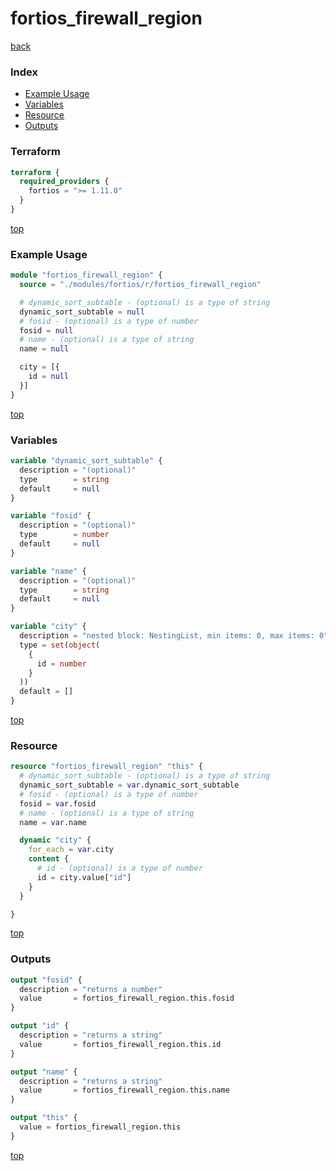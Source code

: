 # fortios_firewall_region

[back](../fortios.md)

### Index

- [Example Usage](#example-usage)
- [Variables](#variables)
- [Resource](#resource)
- [Outputs](#outputs)

### Terraform

```terraform
terraform {
  required_providers {
    fortios = ">= 1.11.0"
  }
}
```

[top](#index)

### Example Usage

```terraform
module "fortios_firewall_region" {
  source = "./modules/fortios/r/fortios_firewall_region"

  # dynamic_sort_subtable - (optional) is a type of string
  dynamic_sort_subtable = null
  # fosid - (optional) is a type of number
  fosid = null
  # name - (optional) is a type of string
  name = null

  city = [{
    id = null
  }]
}
```

[top](#index)

### Variables

```terraform
variable "dynamic_sort_subtable" {
  description = "(optional)"
  type        = string
  default     = null
}

variable "fosid" {
  description = "(optional)"
  type        = number
  default     = null
}

variable "name" {
  description = "(optional)"
  type        = string
  default     = null
}

variable "city" {
  description = "nested block: NestingList, min items: 0, max items: 0"
  type = set(object(
    {
      id = number
    }
  ))
  default = []
}
```

[top](#index)

### Resource

```terraform
resource "fortios_firewall_region" "this" {
  # dynamic_sort_subtable - (optional) is a type of string
  dynamic_sort_subtable = var.dynamic_sort_subtable
  # fosid - (optional) is a type of number
  fosid = var.fosid
  # name - (optional) is a type of string
  name = var.name

  dynamic "city" {
    for_each = var.city
    content {
      # id - (optional) is a type of number
      id = city.value["id"]
    }
  }

}
```

[top](#index)

### Outputs

```terraform
output "fosid" {
  description = "returns a number"
  value       = fortios_firewall_region.this.fosid
}

output "id" {
  description = "returns a string"
  value       = fortios_firewall_region.this.id
}

output "name" {
  description = "returns a string"
  value       = fortios_firewall_region.this.name
}

output "this" {
  value = fortios_firewall_region.this
}
```

[top](#index)